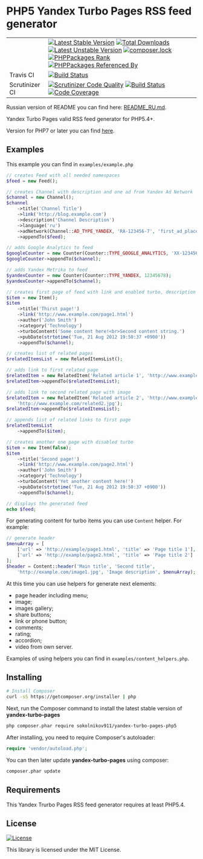 PHP5 Yandex Turbo Pages RSS feed generator
=====================================

|  |  |
|----------------|--------------------------------------------------------------------------------------------------------------------------------------------------------------------------------------------------------------------------------------------------------------------------------------------------------------------------------------------------------------------------------------------------------------------------------------------------------------------------------------------------------------------------------------------------------------------------------------------------------------------------------------------------------------------------------------------------------------------------------------------------------------------------------------------------------------------------------------------------------------------------------------------------------------------------------------------------------------------------------------------|
|  | [![Latest Stable Version](https://poser.pugx.org/sokolnikov911/yandex-turbo-pages-php5/v/stable)](https://packagist.org/packages/sokolnikov911/yandex-turbo-pages-php5) [![Total Downloads](https://poser.pugx.org/sokolnikov911/yandex-turbo-pages-php5/downloads)](https://packagist.org/packages/sokolnikov911/yandex-turbo-pages-php5) [![Latest Unstable Version](https://poser.pugx.org/sokolnikov911/yandex-turbo-pages-php5/v/unstable)](https://packagist.org/packages/sokolnikov911/yandex-turbo-pages-php5) [![composer.lock](https://poser.pugx.org/sokolnikov911/yandex-turbo-pages-php5/composerlock)](https://packagist.org/packages/sokolnikov911/yandex-turbo-pages-php5) [![PHPPackages Rank](http://phppackages.org/p/sokolnikov911/yandex-turbo-pages-php5/badge/rank.svg)](http://phppackages.org/p/sokolnikov911/yandex-turbo-pages-php5) [![PHPPackages Referenced By](http://phppackages.org/p/sokolnikov911/yandex-turbo-pages-php5/badge/referenced-by.svg)](http://phppackages.org/p/sokolnikov911/yandex-turbo-pages-php5) |
| Travis CI | [![Build Status](https://travis-ci.org/sokolnikov911/yandex-turbo-pages-php5.svg?branch=master)](https://travis-ci.org/sokolnikov911/yandex-turbo-pages-php5) |
| Scrutinizer CI | [![Scrutinizer Code Quality](https://scrutinizer-ci.com/g/sokolnikov911/yandex-turbo-pages-php5/badges/quality-score.png?b=master)](https://scrutinizer-ci.com/g/sokolnikov911/yandex-turbo-pages-php5/?branch=master) [![Build Status](https://scrutinizer-ci.com/g/sokolnikov911/yandex-turbo-pages-php5/badges/build.png?b=master)](https://scrutinizer-ci.com/g/sokolnikov911/yandex-turbo-pages-php5/build-status/master) [![Code Coverage](https://scrutinizer-ci.com/g/sokolnikov911/yandex-turbo-pages-php5/badges/coverage.png?b=master)](https://scrutinizer-ci.com/g/sokolnikov911/yandex-turbo-pages-php5/?branch=master) |

Russian version of README you can find here: [README_RU.md](https://github.com/sokolnikov911/yandex-turbo-pages-php5/blob/master/README_RU.md).

Yandex Turbo Pages valid RSS feed generator for PHP5.4+.

Version for PHP7 or later you can find [here](https://github.com/sokolnikov911/yandex-turbo-pages).


## Examples

This example you can find in `examples/example.php`

```php
// creates Feed with all needed namespaces
$feed = new Feed();

// creates Channel with description and one ad from Yandex Ad Network
$channel = new Channel();
$channel
    ->title('Channel Title')
    ->link('http://blog.example.com')
    ->description('Channel Description')
    ->language('ru')
    ->adNetwork(Channel::AD_TYPE_YANDEX, 'RA-123456-7', 'first_ad_place')
    ->appendTo($feed);

// adds Google Analytics to feed
$googleCounter = new Counter(Counter::TYPE_GOOGLE_ANALYTICS, 'XX-1234567-89');
$googleCounter->appendTo($channel);

// adds Yandex Metrika to feed
$yandexCounter = new Counter(Counter::TYPE_YANDEX, 12345678);
$yandexCounter->appendTo($channel);

// creates first page of feed with link and enabled turbo, description and other content, and appends this page to channel
$item = new Item();
$item
    ->title('Thirst page!')
    ->link('http://www.example.com/page1.html')
    ->author('John Smith')
    ->category('Technology')
    ->turboContent('Some content here!<br>Second content string.')
    ->pubDate(strtotime('Tue, 21 Aug 2012 19:50:37 +0900'))
    ->appendTo($channel);

// creates list of related pages
$relatedItemsList = new RelatedItemsList();

// adds link to first related page
$relatedItem = new RelatedItem('Related article 1', 'http://www.example.com/related1.html');
$relatedItem->appendTo($relatedItemsList);

// adds link to second related page with image
$relatedItem = new RelatedItem('Related article 2', 'http://www.example.com/related2.html',
    'http://www.example.com/related2.jpg');
$relatedItem->appendTo($relatedItemsList);

// appends list of related links to first page
$relatedItemsList
    ->appendTo($item);

// creates another one page with disabled turbo
$item = new Item(false);
$item
    ->title('Second page!')
    ->link('http://www.example.com/page2.html')
    ->author('John Smith')
    ->category('Technology')
    ->turboContent('Yet another content here!')
    ->pubDate(strtotime('Tue, 21 Aug 2012 19:50:37 +0900'))
    ->appendTo($channel);

// displays the generated feed
echo $feed;
```

For generating content for turbo items you can use `Content` helper. For example:

```php
// generate header
$menuArray = [
    ['url' => 'http://example/page1.html', 'title' => 'Page title 1'],
    ['url' => 'http://example/page2.html', 'title' => 'Page title 2']
];
$header = Content::header('Main title', 'Second title',
    'http://example.com/image1.jpg', 'Image description', $menuArray);
```

At this time you can use helpers for generate next elements:
* page header including menu;
* image;
* images gallery;
* share buttons;
* link or phone button;
* comments;
* rating;
* accordion;
* video from own server.

Examples of using helpers you can find in `examples/content_helpers.php`.


## Installing


```bash
# Install Composer
curl -sS https://getcomposer.org/installer | php
```

Next, run the Composer command to install the latest stable version of **yandex-turbo-pages**

```bash
php composer.phar require sokolnikov911/yandex-turbo-pages-php5
```

After installing, you need to require Composer's autoloader:

```php
require 'vendor/autoload.php';
```

You can then later update **yandex-turbo-pages** using composer:

 ```bash
composer.phar update
 ```
 
 
## Requirements

This Yandex Trurbo Pages RSS feed generator requires at least PHP5.4.


## License

[![License](https://poser.pugx.org/sokolnikov911/yandex-turbo-pages-php5/license)](https://packagist.org/packages/sokolnikov911/yandex-turbo-pages-php5)

This library is licensed under the MIT License.
